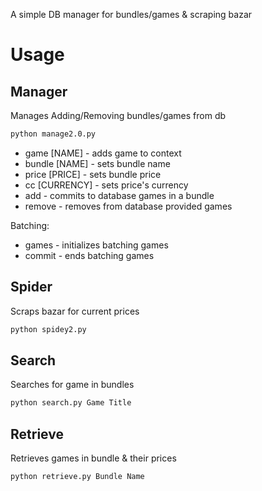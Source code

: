 A simple DB manager for bundles/games & scraping bazar

# Usage



## Manager
Manages Adding/Removing bundles/games from db
```sh
python manage2.0.py
```

- game [NAME] - adds game to context 
- bundle [NAME] - sets bundle name
- price [PRICE] - sets bundle price
- cc [CURRENCY] - sets price's currency
- add - commits to database games in a bundle
- remove - removes from database provided games

Batching:
- games - initializes batching games
- commit - ends batching games

## Spider
Scraps bazar for current prices
```sh
python spidey2.py
```

## Search
Searches for game in bundles
```sh
python search.py Game Title
```

## Retrieve
Retrieves games in bundle & their prices
```sh
python retrieve.py Bundle Name
```